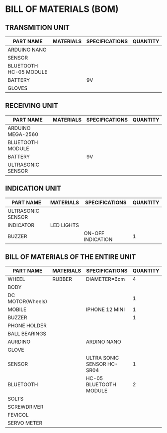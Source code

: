 # BILL OF MATERIALS (BOM)

## TRANSMITION UNIT
|PART NAME|MATERIALS|SPECIFICATIONS|QUANTITY|
|---------|---------|--------------|--------|
|ARDUINO NANO|
|SENSOR|
|BLUETOOTH HC-05 MODULE|
|BATTERY||9V|
|GLOVES|

## RECEIVING UNIT
|PART NAME|MATERIALS|SPECIFICATIONS|QUANTITY|
|---------|---------|--------------|--------|
|ARDUINO MEGA-2560|
|BLUETOOTH MODULE|
|BATTERY||9V|
|ULTRASONIC SENSOR|

## INDICATION UNIT
|PART NAME|MATERIALS|SPECIFICATIONS|QUANTITY|
|---------|---------|--------------|--------|
|ULTRASONIC SENSOR|
|INDICATOR|LED LIGHTS|
|BUZZER||ON-OFF INDICATION|1|

## BILL OF MATERIALS OF THE ENTIRE UNIT
|PART NAME|MATERIALS|SPECIFICATIONS|QUANTITY|
|---------|---------|--------------|--------|
|WHEEL|RUBBER|DIAMETER=6cm|4|
|BODY|
|DC MOTOR(Wheels)|||1|
|MOBILE||IPHONE 12 MINI|1|
|BUZZER|||1|
|PHONE HOLDER|
|BALL BEARINGS|
|AURDINO||ARDINO NANO||1|
|GLOVE|
|SENSOR||ULTRA SONIC SENSOR HC-SR04|1|
|BLUETOOTH||HC-05 BLUETOOTH MODULE|2|
|SOLTS|
|SCREWDRIVER|
|FEVICOL|
|SERVO METER|



